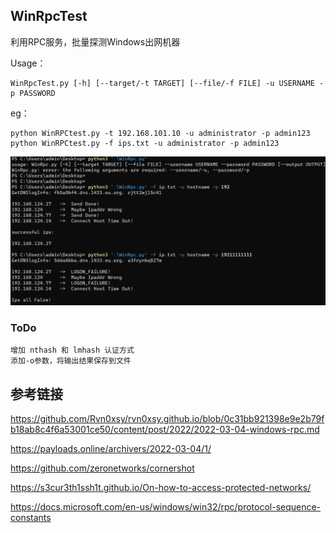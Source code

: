 ## WinRpcTest

利用RPC服务，批量探测Windows出网机器



Usage：

```
WinRpcTest.py [-h] [--target/-t TARGET] [--file/-f FILE] -u USERNAME -p PASSWORD
```

eg：

```
python WinRPCtest.py -t 192.168.101.10 -u administrator -p admin123
python WinRPCtest.py -f ips.txt -u administrator -p admin123
```



![image-20220306152611422](media/README/image-20220306152611422.png)

### ToDo

```
增加 nthash 和 lmhash 认证方式
添加-o参数，将输出结果保存到文件
```



## 参考链接

https://github.com/Rvn0xsy/rvn0xsy.github.io/blob/0c31bb921398e9e2b79fb18ab8c4f6a53001ce50/content/post/2022/2022-03-04-windows-rpc.md

https://payloads.online/archivers/2022-03-04/1/

https://github.com/zeronetworks/cornershot

https://s3cur3th1ssh1t.github.io/On-how-to-access-protected-networks/

https://docs.microsoft.com/en-us/windows/win32/rpc/protocol-sequence-constants

